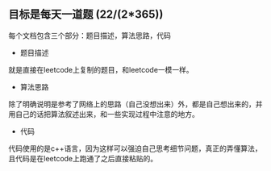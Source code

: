 ## 目标是每天一道题 (22/(2\*365))

每个文档包含三个部分：题目描述，算法思路，代码
* 题目描述

就是直接在leetcode上复制的题目，和leetcode一模一样。
* 算法思路

除了明确说明是参考了网络上的思路（自己没想出来）外，都是自己想出来的，并用自己的话把算法叙述出来，和一些实现过程中注意的地方。
* 代码

代码使用的是c++语言，因为这样可以强迫自己思考细节问题，真正的弄懂算法，且代码是在leetcode上跑通了之后直接粘贴的。
